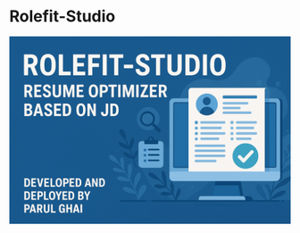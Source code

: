 # Rolefit-Studio
![Rolefit-Studio](https://github.com/pg611/Rolefit-Studio/blob/main/rolefit-studio-banner.png)
